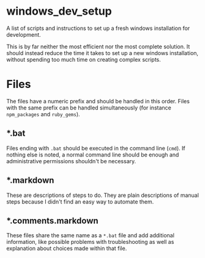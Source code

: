 # windows_dev_setup
A list of scripts and instructions to set up a fresh windows installation for development.

This is by far neither the most efficient nor the most complete solution. It should instead reduce the time it takes to set up a new windows installation, without spending too much time on creating complex scripts.

# Files

The files have a numeric prefix and should be handled in this order. Files with the same prefix can be handled simultaneously (for instance `npm_packages` and `ruby_gems`).

## *.bat

Files ending with `.bat` should be executed in the command line (`cmd`). If nothing else is noted, a normal command line should be enough and administrative permissions shouldn't be necessary.

## *.markdown

These are descriptions of steps to do. They are plain descriptions of manual steps because I didn't find an easy way to automate them.

## *.comments.markdown

These files share the same name as a `*.bat` file and add additional information, like possible problems with troubleshooting as well as explanation about choices made within that file.
